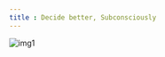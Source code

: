 ```yaml
---
title : Decide better, Subconsciously
---
```


![img1](https://miro.medium.com/max/461/1*ddiepljhx4X59Z4BzMjW4A.jpeg)
